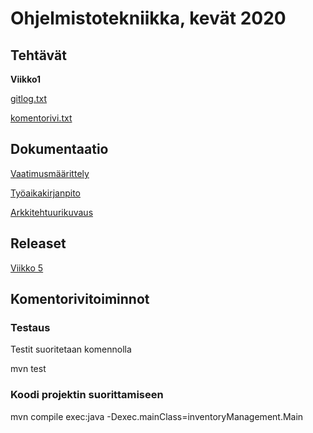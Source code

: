 <h1>Ohjelmistotekniikka, kevät 2020</h1>

<h2>Tehtävät</h2>
<Strong>Viikko1</Strong>

[gitlog.txt](http://github.com/jkukko/ot-harjoitustyo/blob/master/laskarit/viikko1/gitlog.txt)

[komentorivi.txt](https://github.com/jkukko/ot-harjoitustyo/blob/master/laskarit/viikko1/komentorivi.txt)

<h2>Dokumentaatio</h2>

[Vaatimusmäärittely](http://github.com/jkukko/ot-harjoitustyo/blob/master/documentation/vaatimusm%C3%A4%C3%A4rittely.md)

[Työaikakirjanpito](http://github.com/jkukko/ot-harjoitustyo/blob/master/documentation/Ty%C3%B6aikakirjanpito.md)

[Arkkitehtuurikuvaus](https://github.com/mluukkai/OtmTodoApp/blob/master/dokumentaatio/arkkitehtuuri.md)

<h2>Releaset</h2>

[Viikko 5](https://github.com/jkukko/ot-harjoitustyo/releases/tag/viikko5)

<h2>Komentorivitoiminnot</h2>

<h3>Testaus</h3>

Testit suoritetaan komennolla

mvn test

<h3>Koodi projektin suorittamiseen</h3>

mvn compile exec:java -Dexec.mainClass=inventoryManagement.Main
